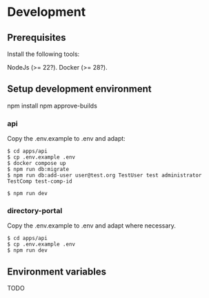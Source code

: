# Development

## Prerequisites

Install the following tools:

NodeJs (>= 22?). 
Docker (>= 28?).

## Setup development environment

npm install
npm approve-builds

### api 

Copy the .env.example to .env and adapt:

```
$ cd apps/api
$ cp .env.example .env
$ docker compose up
$ npm run db:migrate
$ npm run db:add-user user@test.org TestUser test administrator TestComp test-comp-id

$ npm run dev
```

### directory-portal

Copy the .env.example to .env and adapt where necessary.

```
$ cd apps/api
$ cp .env.example .env
$ npm run dev
```
## Environment variables

TODO

